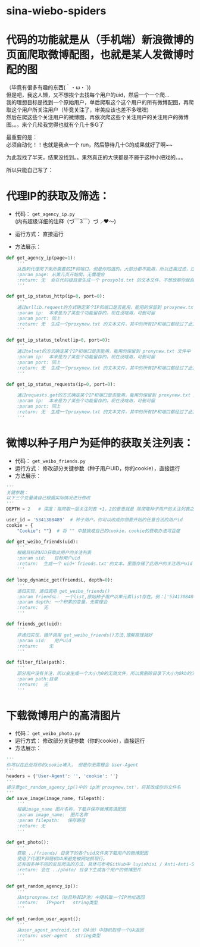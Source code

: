 # sina-wiebo-spiders

代码的功能就是从（手机端）新浪微博的页面爬取微博配图，也就是某人发微博时配的图
======================
（毕竟有很多有趣的东西(｀・ω・´)) <br>
但是吧，我这人懒，又不想挨个去找每个用户的uid，然后一个一个爬...<br>
我的理想目标是找到一个原始用户，单后爬取这个这个用户的所有微博配图，再爬取这个用户所关注用户（毕竟关注了，审美应该也差不多嘿嘿)<br>
然后在爬这些个关注用户的微博图，再依次爬这些个关注用户的关注用户的微博图。。。来个几轮我觉得也就有个几十多G了<br>

最重要的是：<br>
必须自动化！！也就是我点一个 run，然后静待几十G的成果就好了啊~~

为此我找了半天，结果没找到。。果然真正的大侠都是不屑于这种小把戏的。。。<br>

所以只能自己写了：<br>

# 代理IP的获取及筛选：<br>
* 代码： `get_agency_ip.py`   <br>
(内有超级详细的注释（づ￣3￣）づ╭❤～)   <br>

* 运行方式： 直接运行
* 方法展示：
```python
def get_agency_ip(page=1):
    '''
    从西刺代理爬下来所需要的IP和端口，但是你知道的，大部分都不能用，所以还需过滤，过滤在后面
    :param page: 从第几页开始爬，无需理会
    :return: 无  会在代码根目录生成一个 proxyold.txt 的文本文件，不想放那你就自己换位置吧
    '''

def get_ip_status_http(ip=0, port=0):
    '''
    通过urllib.request的方式确定某个IP和端口是否能用，能用的保留到 proxynew.txt 文件中
    :param ip:  本来是为了某些个功能留存的，现在没啥用，可删可留
    :param port: 同上
    :return: 无  生成一个proxynew.txt 的文本文件，其中的所有IP和端口都经过了此方式的验证
    '''

def get_ip_status_telnet(ip=0, port=0):
    '''
    通过telnet的方式确定某个IP和端口是否能用，能用的保留到 proxynew.txt 文件中
    :param ip:  本来是为了某些个功能留存的，现在没啥用，可删可留
    :param port: 同上
    :return: 无  生成一个proxynew.txt 的文本文件，其中的所有IP和端口都经过了此方式的验证
    '''

def get_ip_status_requests(ip=0, port=0):
    '''
    通过requests.get的方式确定某个IP和端口是否能用，能用的保留到 proxynew.txt 文件中
    :param ip:  本来是为了某些个功能留存的，现在没啥用，可删可留
    :param port: 同上
    :return: 无  生成一个proxynew.txt 的文本文件，其中的所有IP和端口都经过了此方式的验证
    '''
```

# 微博以种子用户为延伸的获取关注列表：<br>
* 代码： `get_weibo_friends.py`   <br>
* 运行方式： 修改部分关键参数（种子用户UID，你的cookie），直接运行<br>
* 方法展示：<br>

```python
'''
关键参数：
以下三个变量请自己根据实际情况进行修改
'''
DEPTH = 2   # 深度：每爬取一层关注列表 +1。2的意思就是 除爬取种子用户的关注列表之外，还会爬关注列表中每个用户的关注列表

user_id = '5341308489'  # 种子用户。你可以改成你想要开始的任意合法的用户id
cookie = {
    "Cookie": ""}  # 将 "" 中替换成自己的cookie，cookie的获取办法可百度

def get_weibo_friends(uid):
    '''
    根据目标的UID获取此用户的关注列表
    :param uid:   目标用户uid
    :return:  生成一个 uid+'friends.txt'的文本，里面存储了此用户的关注用户uid
    '''

def loop_dynamic_get(friendsL, depth=0):
    '''
    递归实现，递归调用 get_weibo_friends()
    :param friendsL:  一个list,原始种子用户以单元素list存在。例：['5341308489']
    :param depth: 一个积累的变量，无需理会
    :return:  无
    '''

def friends_get(uid):
    '''
    非递归实现，循环调用 get_weibo_friends()方法,理解原理就好
    :param uid:   用户uid
    :return:    无
    '''

def filter_file(path):
    '''
    部分用户没有关注，所以会生成一个大小为0的无效文件，所以需删除目录下大小为0kb的无效文件
    :param path:目录
    :return:  无
    '''
```

# 下载微博用户的高清图片<br>
* 代码： `get_weibo_photo.py`   <br>
* 运行方式： 修改部分关键参数（你的cookie），直接运行<br>
* 方法展示：<br>
```python
'''
你可以在此处将你的cookie填入， 但是你无需理会 User-Agent
'''
headers = {'User-Agent': '', 'cookie': ''}
'''
请注意get_random_agency_ip()中的 ip池'proxynew.txt'，将其改成你的文件名
'''
def save_image(image_name, filepath):
    '''
    根据image_name 图片名称，下载并保存微博高清配图
    :param image_name:  图片名称
    :param filepath:   保存路径
    :return: 无
    '''

def get_photo():
    '''
    获取 ../friends/ 目录下的各个uid文件来下载用户的微博配图
    使用了代理IP和随机UA来避免被网站抓现行。
    还有很多种不同的反反爬虫的方法，具体可参考GitHub中 luyishisi / Anti-Anti-Spider 项目
    :return: 会在 ../photo/ 目录下生成各个用户的微博图片
    '''

def get_random_agency_ip():
    '''
    从ntproxynew.txt（姑且称其IP池）中随机取一个IP地址返回
    :return:   IP+port   string类型
    '''

def get_random_user_agent():
    '''
    从user_agent_android.txt（UA池）中随机取得一个UA返回
    :return: user-agent   string类型
    '''
```